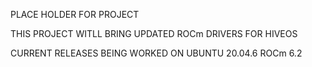 PLACE HOLDER FOR PROJECT

THIS PROJECT WITLL BRING UPDATED ROCm DRIVERS FOR HIVEOS

CURRENT RELEASES BEING WORKED ON UBUNTU 20.04.6 ROCm 6.2
